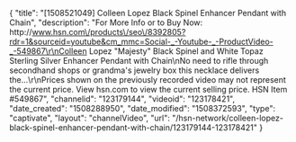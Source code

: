 {
    "title": "[1508521049] Colleen Lopez Black Spinel Enhancer Pendant with Chain",
    "description": "For More Info or to Buy Now: http:\/\/www.hsn.com\/products\/seo\/8392805?rdr=1&sourceid=youtube&cm_mmc=Social-_-Youtube-_-ProductVideo-_-549867\r\nColleen Lopez \"Majesty\" Black Spinel and White Topaz Sterling Silver Enhancer Pendant with Chain\nNo need to rifle through secondhand shops or grandma's jewelry box  this necklace delivers the...\r\nPrices shown on the previously recorded video may not represent the current price.  View hsn.com to view the current selling price. HSN Item #549867",
    "channelid": "123179144",
    "videoid": "123178421",
    "date_created": "1508288950",
    "date_modified": "1508372593",
    "type": "captivate",
    "layout": "channelVideo",
    "url": "\/hsn-network\/colleen-lopez-black-spinel-enhancer-pendant-with-chain\/123179144-123178421"
}